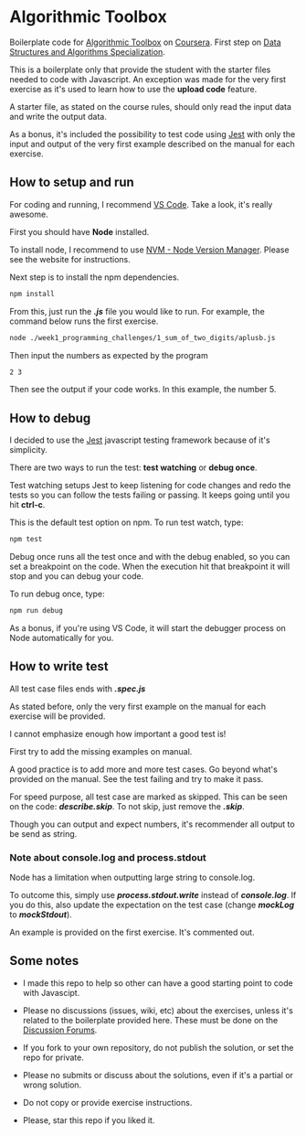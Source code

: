 # Algorithmic Toolbox

Boilerplate code for [Algorithmic Toolbox](https://www.coursera.org/learn/algorithmic-toolbox) on [Coursera](https://www.coursera.org). First step on [Data Structures and Algorithms Specialization](https://www.coursera.org/specializations/data-structures-algorithms).

This is a boilerplate only that provide the student with the starter files needed to code with Javascript. An exception was made for the very first exercise as it's used to learn how to use the **upload code** feature.

A starter file, as stated on the course rules, should only read the input data and write the output data.

As a bonus, it's included the possibility to test code using [Jest](https://jestjs.io/) with only the input and output of the very first example described on the manual for each exercise.

## How to setup and run

For coding and running, I recommend [VS Code](https://code.visualstudio.com/). Take a look, it's really awesome.

First you should have **Node** installed.

To install node, I recommend to use [NVM - Node Version Manager](https://github.com/nvm-sh/nvm). Please see the website for instructions.

Next step is to install the npm dependencies.

```sh
npm install
```

From this, just run the **_.js_** file you would like to run. For example, the command below runs the first exercise.

```sh
node ./week1_programming_challenges/1_sum_of_two_digits/aplusb.js
```

Then input the numbers as expected by the program

```sh
2 3
```

Then see the output if your code works. In this example, the number 5.

## How to debug

I decided to use the [Jest](https://jestjs.io/) javascript testing framework because of it's simplicity.

There are two ways to run the test: **test watching** or **debug once**.

Test watching setups Jest to keep listening for code changes and redo the tests so you can follow the tests failing or passing. It keeps going until you hit **ctrl-c**.

This is the default test option on npm. To run test watch, type:

```sh
npm test
```

Debug once runs all the test once and with the debug enabled, so you can set a breakpoint on the code. When the execution hit that breakpoint it will stop and you can debug your code.

To run debug once, type:

```sh
npm run debug
```

As a bonus, if you're using VS Code, it will start the debugger process on Node automatically for you.

## How to write test

All test case files ends with **_.spec.js_**

As stated before, only the very first example on the manual for each exercise will be provided.

I cannot emphasize enough how important a good test is!

First try to add the missing examples on manual.

A good practice is to add more and more test cases. Go beyond what's provided on the manual. See the test failing and try to make it pass.

For speed purpose, all test case are marked as skipped. This can be seen on the code: **_describe.skip_**. To not skip, just remove the **_.skip_**.

Though you can output and expect numbers, it's recommender all output to be send as string.

### Note about console.log and process.stdout

Node has a limitation when outputting large string to console.log.

To outcome this, simply use **_process.stdout.write_** instead of **_console.log_**. If you do this, also update the expectation on the test case (change **_mockLog_** to **_mockStdout_**).

An example is provided on the first exercise. It's commented out.

## Some notes

- I made this repo to help so other can have a good starting point to code with Javascipt.

- Please no discussions (issues, wiki, etc) about the exercises, unless it's related to the boilerplate provided here. These must be done on the [Discussion Forums](https://www.coursera.org/learn/algorithmic-toolbox/discussions).

- If you fork to your own repository, do not publish the solution, or set the repo for private.

- Please no submits or discuss about the solutions, even if it's a partial or wrong solution.

- Do not copy or provide exercise instructions.

- Please, star this repo if you liked it.
